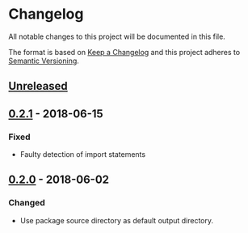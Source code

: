 # Changelog
All notable changes to this project will be documented in this file.

The format is based on [Keep a Changelog](http://keepachangelog.com/en/1.0.0/) and this project
adheres to [Semantic Versioning](http://semver.org/spec/v2.0.0.html).

## [Unreleased]

## [0.2.1] - 2018-06-15
### Fixed
- Faulty detection of import statements

## [0.2.0] - 2018-06-02
### Changed
- Use package source directory as default output directory.

[Unreleased]: https://github.com/ferraith/setuptools-antlr/compare/0.2.1...HEAD
[0.2.1]: https://github.com/ferraith/setuptools-antlr/compare/0.2.0...0.2.1
[0.2.0]: https://github.com/ferraith/setuptools-antlr/compare/0.1.2...0.2.0

